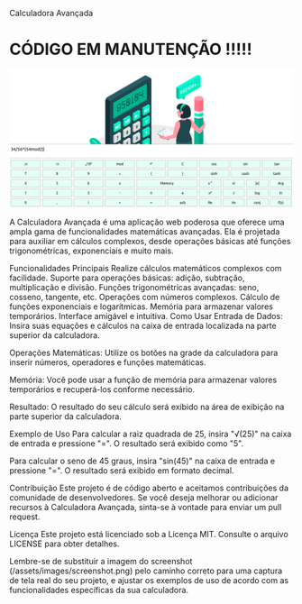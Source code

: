 Calculadora Avançada

# CÓDIGO EM MANUTENÇÃO !!!!!

![screenshot](assets/images/screenshot.png)

A Calculadora Avançada é uma aplicação web poderosa que oferece uma ampla gama de funcionalidades matemáticas avançadas. Ela é projetada para auxiliar em cálculos complexos, desde operações básicas até funções trigonométricas, exponenciais e muito mais.

Funcionalidades Principais
Realize cálculos matemáticos complexos com facilidade.
Suporte para operações básicas: adição, subtração, multiplicação e divisão.
Funções trigonométricas avançadas: seno, cosseno, tangente, etc.
Operações com números complexos.
Cálculo de funções exponenciais e logarítmicas.
Memória para armazenar valores temporários.
Interface amigável e intuitiva.
Como Usar
Entrada de Dados: Insira suas equações e cálculos na caixa de entrada localizada na parte superior da calculadora.

Operações Matemáticas: Utilize os botões na grade da calculadora para inserir números, operadores e funções matemáticas.

Memória: Você pode usar a função de memória para armazenar valores temporários e recuperá-los conforme necessário.

Resultado: O resultado do seu cálculo será exibido na área de exibição na parte superior da calculadora.

Exemplo de Uso
Para calcular a raiz quadrada de 25, insira "√(25)" na caixa de entrada e pressione "=". O resultado será exibido como "5".

Para calcular o seno de 45 graus, insira "sin(45)" na caixa de entrada e pressione "=". O resultado será exibido em formato decimal.

Contribuição
Este projeto é de código aberto e aceitamos contribuições da comunidade de desenvolvedores. Se você deseja melhorar ou adicionar recursos à Calculadora Avançada, sinta-se à vontade para enviar um pull request.

Licença
Este projeto está licenciado sob a Licença MIT. Consulte o arquivo LICENSE para obter detalhes.

Lembre-se de substituir a imagem do screenshot (/assets/images/screenshot.png) pelo caminho correto para uma captura de tela real do seu projeto, e ajustar os exemplos de uso de acordo com as funcionalidades específicas da sua calculadora.
